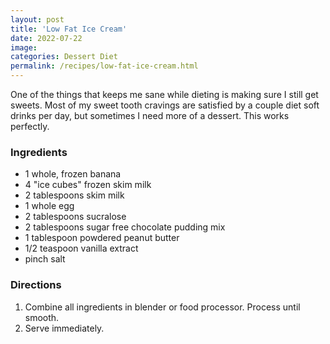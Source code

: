 ```yaml
---
layout: post
title: 'Low Fat Ice Cream'
date: 2022-07-22
image:
categories: Dessert Diet
permalink: /recipes/low-fat-ice-cream.html
---
```


One of the things that keeps me sane while dieting is making sure I still get sweets. Most of my sweet tooth cravings are satisfied by a couple diet soft drinks per day, but sometimes I need more of a dessert. This works perfectly.

### Ingredients

- 1 whole, frozen banana
- 4 "ice cubes" frozen skim milk
- 2 tablespoons skim milk
- 1 whole egg
- 2 tablespoons sucralose
- 2 tablespoons sugar free chocolate pudding mix
- 1 tablespoon powdered peanut butter
- 1/2 teaspoon vanilla extract
- pinch salt

### Directions

1. Combine all ingredients in blender or food processor. Process until smooth.
2. Serve immediately.